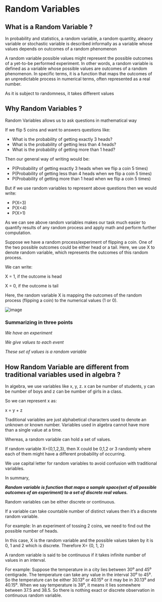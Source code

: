 
# Random Variables

## What is a Random Variable ?

In probability and statistics, a random variable, a random quantity, aleaory variable or stochastic variable is described informally as a variable whose values depends on outcomes of a random phenomenon

A random variable possible values might represent the possible outcomes of a yet-to-be performed experiment. In other words, a random variable is defined as a variable whose possible values are outcomes of a random phenomenon. In specific terms, it is a function that maps the outcomes of an unpredictable process in numerical terms, often represented as a real number.

As it is subject to randomness, it takes different values

## Why Random Variables ?

Random Variables allows us to ask questions in mathematical way

If we flip 5 coins and want to answers questions like:

- What is the probability of getting exactly 3 heads?
- What is the probability of getting less than 4 heads?
- What is the probability of getting more than 1 head?

Then our general way of writing would be:

- P(Probability of getting exactly 3 heads when we flip a coin 5 times)
- P(Probability of getting less than 4 heads when we flip a coin 5 times)
- P(Probability of getting more than 1 head when we flip a coin 5 times)

But if we use random variables to represent above questions then we would write:

- P(X=3)
- P(X<4)
- P(X>1)
  
As we can see above random variables makes our task much easier to quantify results of any random process and apply math and perform further computation.

Suppose we have a random process/experiment of flipping a coin. One of the two possible outcomes could be either head or a tail. Here, we use X to denote random variable, which represents the outcomes of this random process.

We can write:

X = 1, if the outcome is head

X = 0, if the outcome is tail

Here, the random variable X is mapping the outcomes of the random process (flipping a coin) to the numerical values (1 or 0).

![image](https://images.deepai.org/glossary-terms/random-variable-4279649.jpg)


### Summarizing in three points

*We have an experiment*

*We give values to each event*

*These set of values is a random variable*


## How Random Variable are different from traditional variables used in algebra ?

In algebra, we use variables like x, y, z. x can be number of students, y can be number of boys and z can be number of girls in a class.

So we can represent x as:

x = y + z

Traditional variables are just alphabetical characters used to denote an unknown or known number. Variables used in algebra cannot have more than a single value at a time.

Whereas, a random variable can hold a set of values.

If random variable X={0,1,2,3}, then X could be 0,1,2 or 3 randomly where each of them might have a different probability of occurring.

We use capital letter for random variables to avoid confusion with traditional variables.

In summary,

***Random variable is function that maps a sample space(set of all possible outcomes of an experiment) to a set of discrete real values.***


Random variables can be either discrete or continuous.

If a variable can take countable number of distinct values then it’s a discrete random variable.

For example: In an experiment of tossing 2 coins, we need to find out the possible number of heads.

In this case, X is the random variable and the possible values taken by it is 0, 1 and 2 which is discrete.
Therefore X= {0, 1, 2}

A random variable is said to be continuous if it takes infinite number of values in an interval.

For example: Suppose the temperature in a city lies between 30⁰ and 45⁰ centigrade. The temperature can take any value in the interval 30⁰ to 45⁰. So the temperature can be either 30.13⁰ or 40.15⁰ or it may be in 30.13⁰ and 40.15⁰. When we say temperature is 38⁰, it means it lies somewhere between 37.5 and 38.5. So there is nothing exact or discrete observation in continuous random variable.



